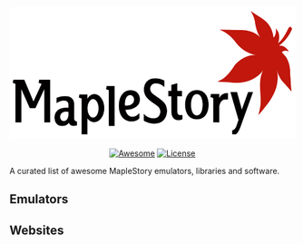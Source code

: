 <p align="center">
  <img alt="MapleStory Unity Logo" src="./etc/logo.png" width="600" height="232" />
</p>

<p align="center">
  <a href="https://github.com/sindresorhus/awesome"><img alt="Awesome" src="https://cdn.rawgit.com/sindresorhus/awesome/d7305f38d29fed78fa85652e3a63e154dd8e8829/media/badge.svg" /></a>
  <a href="http://unlicense.org/"><img alt="License" src="https://img.shields.io/badge/license-Unlicense-blue.svg" /></a>
</p>

A curated list of awesome MapleStory emulators, libraries and software.

## Emulators

## Websites
